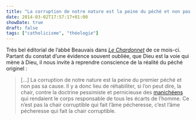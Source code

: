 ```yaml
---
title: "La corruption de notre nature est la peine du péché et non pas sa cause"
date: 2014-03-02T17:57:17+01:00
showDate: true
draft: false
tags: ["catholicisme", "théologie"]
---
```


Très bel éditorial de l’abbé Beauvais dans _[Le Chardonnet](http://www.saintnicolasduchardonnet.fr/le-chardonnet.html)_ de ce mois-ci. Partant du constat d’une évidence souvent oubliée, que Dieu est la voie qui mène à Dieu, il nous invite à reprendre conscience de la réalité du péché originel :

> […] La corruption de notre nature est la peine du premier péché et non pas sa cause. Il y a donc lieu de réhabiliter, si l’on peut dire, la chair, contre la doctrine pessimiste et pernicieuse des [manichéens](http://fr.wikipedia.org/wiki/Manich%C3%A9isme) qui rendaient le corps responsable de tous les écarts de l’homme. Ce n’est pas la chair corruptible qui fait l’âme pécheresse, c’est l’âme pécheresse qui fait la chair corruptible.